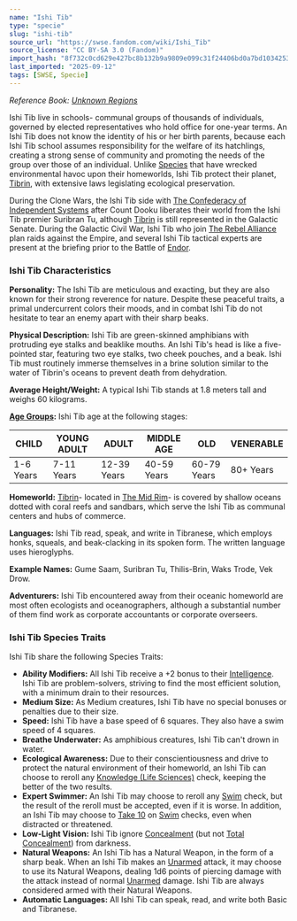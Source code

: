 ```yaml
---
name: "Ishi Tib"
type: "specie"
slug: "ishi-tib"
source_url: "https://swse.fandom.com/wiki/Ishi_Tib"
source_license: "CC BY-SA 3.0 (Fandom)"
import_hash: "8f732c0cd629e427bc8b132b9a9809e099c31f24406bd0a7bd1034253170dc80"
last_imported: "2025-09-12"
tags: [SWSE, Specie]
---
```

*Reference Book: [Unknown Regions](https://swse.fandom.com/wiki/Star_Wars_Saga_Edition_Unknown_Regions)*

Ishi Tib live in schools- communal groups of thousands of individuals, governed by elected representatives who hold office for one-year terms. An Ishi Tib does not know the identity of his or her birth parents, because each Ishi Tib school assumes responsibility for the welfare of its hatchlings, creating a strong sense of community and promoting the needs of the group over those of an individual. Unlike [Species](https://swse.fandom.com/wiki/Species) that have wrecked environmental havoc upon their homeworlds, Ishi Tib protect their planet, [Tibrin](https://swse.fandom.com/wiki/Tibrin), with extensive laws legislating ecological preservation.

During the Clone Wars, the Ishi Tib side with [The Confederacy of Independent Systems](https://swse.fandom.com/wiki/The_Confederacy_of_Independent_Systems) after Count Dooku liberates their world from the Ishi Tib premier Suribran Tu, although [Tibrin](https://swse.fandom.com/wiki/Tibrin) is still represented in the Galactic Senate. During the Galactic Civil War, Ishi Tib who join [The Rebel Alliance](https://swse.fandom.com/wiki/The_Rebel_Alliance) plan raids against the Empire, and several Ishi Tib tactical experts are present at the briefing prior to the Battle of [Endor](https://swse.fandom.com/wiki/Endor).

### Ishi Tib Characteristics

**Personality:** The Ishi Tib are meticulous and exacting, but they are also known for their strong reverence for nature. Despite these peaceful traits, a primal undercurrent colors their moods, and in combat Ishi Tib do not hesitate to tear an enemy apart with their sharp beaks.

**Physical Description:** Ishi Tib are green-skinned amphibians with protruding eye stalks and beaklike mouths. An Ishi Tib's head is like a five-pointed star, featuring two eye stalks, two cheek pouches, and a beak. Ishi Tib must routinely immerse themselves in a brine solution similar to the water of Tibrin's oceans to prevent death from dehydration.

**Average Height/Weight:** A typical Ishi Tib stands at 1.8 meters tall and weighs 60 kilograms.

**[Age Groups](https://swse.fandom.com/wiki/Age_Groups):** Ishi Tib age at the following stages:

| CHILD | YOUNG ADULT | ADULT | MIDDLE AGE | OLD | VENERABLE |
| --- | --- | --- | --- | --- | --- |
| 1-6 Years | 7-11 Years | 12-39 Years | 40-59 Years | 60-79 Years | 80+ Years |

**Homeworld:** [Tibrin](https://swse.fandom.com/wiki/Tibrin)- located in [The Mid Rim](https://swse.fandom.com/wiki/The_Mid_Rim)- is covered by shallow oceans dotted with coral reefs and sandbars, which serve the Ishi Tib as communal centers and hubs of commerce.

**Languages:** Ishi Tib read, speak, and write in Tibranese, which employs honks, squeals, and beak-clacking in its spoken form. The written language uses hieroglyphs. 

**Example Names:** Gume Saam, Suribran Tu, Thilis-Brin, Waks Trode, Vek Drow.

**Adventurers:** Ishi Tib encountered away from their oceanic homeworld are most often ecologists and oceanographers, although a substantial number of them find work as corporate accountants or corporate overseers.

### Ishi Tib Species Traits
Ishi Tib share the following Species Traits:

- **Ability Modifiers:** All Ishi Tib receive a +2 bonus to their [Intelligence](https://swse.fandom.com/wiki/Intelligence). Ishi Tib are problem-solvers, striving to find the most efficient solution, with a minimum drain to their resources.
- **Medium Size:** As Medium creatures, Ishi Tib have no special bonuses or penalties due to their size.
- **Speed:** Ishi Tib have a base speed of 6 squares. They also have a swim speed of 4 squares.
- **Breathe Underwater:** As amphibious creatures, Ishi Tib can't drown in water.
- **Ecological Awareness:** Due to their conscientiousness and drive to protect the natural environment of their homeworld, an Ishi Tib can choose to reroll any [Knowledge (Life Sciences)](https://swse.fandom.com/wiki/Knowledge_(Life_Sciences)) check, keeping the better of the two results.
- **Expert Swimmer:** An Ishi Tib may choose to reroll any [Swim](https://swse.fandom.com/wiki/Swim) check, but the result of the reroll must be accepted, even if it is worse. In addition, an Ishi Tib may choose to [Take 10](https://swse.fandom.com/wiki/Take_10) on [Swim](https://swse.fandom.com/wiki/Swim) checks, even when distracted or threatened.
- **Low-Light Vision:** Ishi Tib ignore [Concealment](https://swse.fandom.com/wiki/Concealment) (but not [Total Concealment](https://swse.fandom.com/wiki/Total_Concealment)) from darkness.
- **Natural Weapons:** An Ishi Tib has a Natural Weapon, in the form of a sharp beak. When an Ishi Tib makes an [Unarmed](https://swse.fandom.com/wiki/Unarmed) attack, it may choose to use its Natural Weapons, dealing 1d6 points of piercing damage with the attack instead of normal [Unarmed](https://swse.fandom.com/wiki/Unarmed) damage. Ishi Tib are always considered armed with their Natural Weapons.
- **Automatic Languages:** All Ishi Tib can speak, read, and write both Basic and Tibranese.